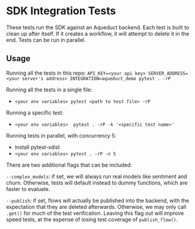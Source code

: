 # SDK Integration Tests

These tests run the SDK against an Aqueduct backend. Each test is built to clean up after itself. If it creates a workflow, it will attempt to delete it in the end. Tests can be run in parallel.

## Usage

Running all the tests in this repo:
`API_KEY=<your api key> SERVER_ADDRESS=<your server's address> INTEGRATION=aqueduct_demo pytest . -rP`

Running all the tests in a single file:
- `<your env variables> pytest <path to test file> -rP`

Running a specific test:
- `<your env variables>  pytest . -rP -k '<specific test name>'`

Running tests in parallel, with concurrency 5:
- Install pytest-xdist
- `<your env variables> pytest . -rP -n 5`

There are two additional flags that can be included:

`--complex_models`: if set, we will always run real models like sentiment and churn. Otherwise, tests will default instead to dummy functions, which are faster to evaluate.

`--publish`: if set, flows will actually be published into the backend, with the expectation that they are deleted afterwards. Otherwise, we may only call `.get()` for much of the test verification. Leaving this flag out will improve speed tests, at the expense of losing test coverage of `publish_flow()`.
